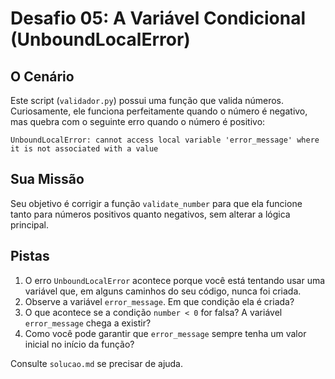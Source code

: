 # Desafio 05: A Variável Condicional (UnboundLocalError)

## O Cenário
Este script (`validador.py`) possui uma função que valida números. Curiosamente, ele funciona perfeitamente quando o número é negativo, mas quebra com o seguinte erro quando o número é positivo:

`UnboundLocalError: cannot access local variable 'error_message' where it is not associated with a value`

## Sua Missão
Seu objetivo é corrigir a função `validate_number` para que ela funcione tanto para números positivos quanto negativos, sem alterar a lógica principal.

## Pistas
1.  O erro `UnboundLocalError` acontece porque você está tentando usar uma variável que, em alguns caminhos do seu código, nunca foi criada.
2.  Observe a variável `error_message`. Em que condição ela é criada?
3.  O que acontece se a condição `number < 0` for falsa? A variável `error_message` chega a existir?
4.  Como você pode garantir que `error_message` sempre tenha um valor inicial no início da função?

Consulte `solucao.md` se precisar de ajuda.